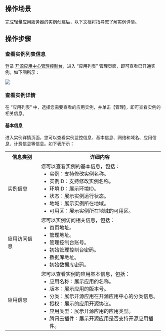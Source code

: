 ## 操作场景
完成轻量应用服务器的实例创建后，以下文档将指导您了解实例详情。

## 操作步骤
### 查看实例列表信息
登录 [开源应用中心管理控制台](https://console.cloud.tencent.com/oac/list)，进入 “应用列表” 管理页面，即可查看已开通实例。如下图所示：

![](https://main.qcloudimg.com/raw/f564b354411ac4e2dc237bcc73be837b.png)

### 查看实例详情
在 “应用列表” 中，选择您需要查看的应用实例，并单击【管理】，即可查看实例的相关信息。

#### 基本信息

进入实例详情页面，您可以查看实例监控信息、基本信息、网络和域名、应用信息、计费信息等信息。如下表所示：
<table>
	<tr><th>信息类别</th><th>详细内容</th></tr>
	<tr>
</tr>
	<tr><td>实例信息</td>
	<td>您可以查看实例的基本信息，包括：<ul  style="margin: 0;">
<li>实例：支持修改实例名称。</li>
	<li>实例ID：支持修改实例名称。</li>
	<li>环境ID：展示环境ID。</li>
	<li>状态：展示实例运行状态。</li>
	<li>地域：展示实例所在地域。</li>
	<li>可用区：展示实例所在地域的可用区。</li>
	<tr><td>应用访问信息</td>
	<td>您可以实例访问相关信息，包括：<ul  style="margin: 0;">
	<li>首页地址。</li>
	<li>管理地址。</li>
		<li>管理控制台账号。</li>
				<li>初始管理控制台密码。</li>
						<li>数据库地址。</li>
								<li>初始数据库密码。</li>
	</ul></td></tr>
	<tr><td>应用信息</td>
	<td>您可以查看实例的应用基本信息，包括：<ul  style="margin: 0;">
	<li>应用名称：展示应用的名称。</li>
	<li>版本：展示应用的版本号。</li>
	<li>分类：展示开源应用在开源应用中心的分类信息。</li>
		<li>授权：展示的应用开源协议。</li>
				<li>应用类型：展示开源应用的应用类型。</li>
						<li>腾讯云插件：展示开源应用是否支持开源应用插件。</li>
	</ul>
	</td></tr>
</tr>
</table>





